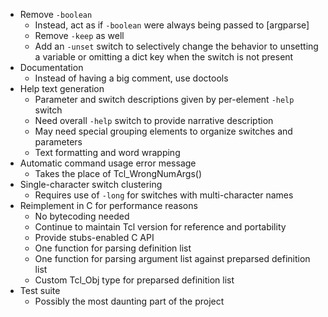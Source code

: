 - Remove `-boolean` 
  - Instead, act as if `-boolean` were always being passed to [argparse]
  - Remove `-keep` as well
  - Add an `-unset` switch to selectively change the behavior to unsetting a
    variable or omitting a dict key when the switch is not present
- Documentation
  - Instead of having a big comment, use doctools
- Help text generation
  - Parameter and switch descriptions given by per-element `-help` switch
  - Need overall `-help` switch to provide narrative description
  - May need special grouping elements to organize switches and parameters
  - Text formatting and word wrapping
- Automatic command usage error message
  - Takes the place of Tcl\_WrongNumArgs()
- Single-character switch clustering
  - Requires use of `-long` for switches with multi-character names
- Reimplement in C for performance reasons
  - No bytecoding needed
  - Continue to maintain Tcl version for reference and portability
  - Provide stubs-enabled C API
  - One function for parsing definition list
  - One function for parsing argument list against preparsed definition list
  - Custom Tcl\_Obj type for preparsed definition list
- Test suite
  - Possibly the most daunting part of the project

<!-- vim: set sts=4 sw=4 tw=80 et ft=markdown: -->
